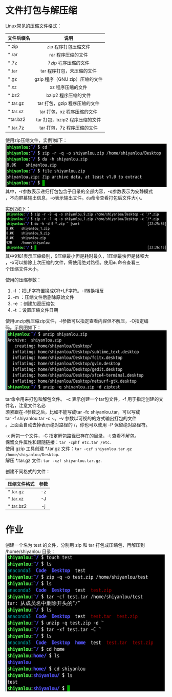 # 文件打包与解压缩
Linux常见的压缩文件格式：

文件后缀名|说明
--|:--:
*.zip|zip 程序打包压缩文件
*.rar|rar 程序压缩的文件
*.7z|7zip 程序压缩的文件
*.tar|tar 程序打包，未压缩的文件
*.gz|gzip 程序（GNU zip）压缩的文件
*.xz|xz 程序压缩的文件
*.bz2|bzip2 程序压缩的文件
*.tar.gz|tar 打包，gzip 程序压缩的文件
*.tar.xz|tar 打包，xz 程序压缩的文件
*tar.bz2|tar 打包，bzip2 程序压缩的文件
*.tar.7z|tar 打包，7z 程序压缩的文件

使用zip压缩文件，实例1如下：  
![](https://github.com/DaJiaFeng/MarkdownGraph/raw/master/Res/zip.png)  
其中，-r参数表示递归打包包含子目录的全部内容，-q参数表示为安静模式  
，不向屏幕输出信息，-o表示输出文件。```du```命令查看打包后文件大小。

实例2如下：  
![](https://github.com/DaJiaFeng/MarkdownGraph/raw/master/Res/du.png)  
其中9和1表示压缩级别，9压缩最小但是耗时最久，1压缩最快但是体积大  
，-x可以排除上次压缩的文件，需使用绝对路径。使用```du```命令查看三  
个压缩文件大小。

使用的压缩参数：
1. -l ：把LF字符置换成CR+LF字符。-ll转换相反
2. -m ：压缩文件后删除原始文件
3. -e ：创建加密压缩包
4. -t ：设置压缩文件日期

使用unzip解压缩zip文件，-l参数可以指定查看内容但不解压，-O指定编  
码。示例图如下：  
![](https://github.com/DaJiaFeng/MarkdownGraph/raw/master/Res/unzip.png)  

tar命令用来打包和解包文件。
-c 表示创建一个tar包文件，-f 用于指定创建的文件名，注意文件名必  
须紧跟在-f参数之后，比如不能写成tar -fc shiyanlou.tar，可以写成  
tar -f shiyanlou.tar -c ~。-v 参数以可视的的方式输出打包的文件  
。上面会自动去掉表示绝对路径的 /，你也可以使用 -P 保留绝对路径符。  

-x 解包一个文件，-C 指定解包路径已存在的目录，-t 查看不解包。  
保留文件属性和跟随链接：```tar -cphf etc.tar /etc```.  
使用 gzip 工具创建 *.tar.gz 文件：```tar -czf shiyanlou.tar.gz /home/shiyanlou/Desktop```.  
解压 *.tar.gz 文件: ```tar -xzf shiyanlou.tar.gz```.

创建不同格式的文件：

压缩文件格式|参数
--|:--:
*.tar.gz|-z
*.tar.xz|-J
*.tar.bz2|-j

# 作业
创建一个名为 test 的文件，分别用 zip 和 tar 打包成压缩包，再解压到 /home/shiyanlou 目录：  
![](https://github.com/DaJiaFeng/MarkdownGraph/raw/master/Res/home+tar.png)
